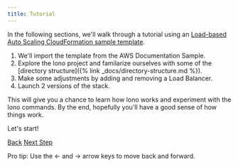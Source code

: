 ```yaml
---
title: Tutorial
---
```


In the following sections, we'll walk through a tutorial using an [Load-based Auto Scaling CloudFormation sample template](https://docs.aws.amazon.com/AWSCloudFormation/latest/UserGuide/sample-templates-services-us-west-2.html#w2ab2c23c48c13b7).

1. We'll import the template from the AWS Documentation Sample.
2. Explore the lono project and familarize ourselves with some of the [directory structure]({% link _docs/directory-structure.md %}).
3. Make some adjustments by adding and removing a Load Balancer.
4. Launch 2 versions of the stack.

This will give you a chance to learn how lono works and experiment with the lono commands. By the end, hopefully you'll have a good sense of how things work.

Let's start!

<a id="prev" class="btn btn-basic" href="{% link _docs/install.md %}">Back</a>
<a id="next" class="btn btn-primary" href="">Next Step</a>
<p class="keyboard-tip">Pro tip: Use the <- and -> arrow keys to move back and forward.</p>

